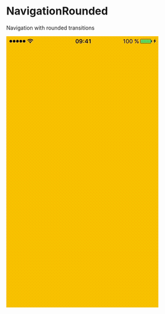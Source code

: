 # NavigationRounded

Navigation with rounded transitions

![alt tag](https://github.com/Charlu59/NavigationRounded/blob/master/demo.gif)
